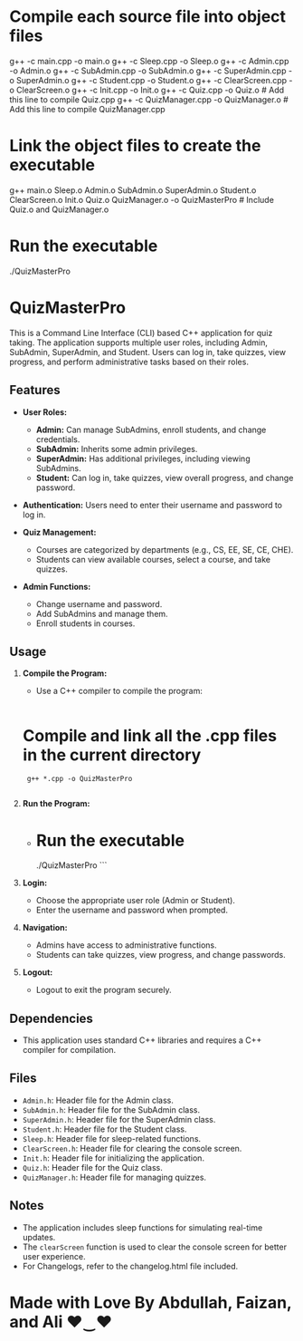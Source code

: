 <!-- Obsolete Commands  -->
# Compile each source file into object files
g++ -c main.cpp -o main.o
g++ -c Sleep.cpp -o Sleep.o
g++ -c Admin.cpp -o Admin.o
g++ -c SubAdmin.cpp -o SubAdmin.o
g++ -c SuperAdmin.cpp -o SuperAdmin.o
g++ -c Student.cpp -o Student.o
g++ -c ClearScreen.cpp -o ClearScreen.o
g++ -c Init.cpp -o Init.o
g++ -c Quiz.cpp -o Quiz.o  # Add this line to compile Quiz.cpp
g++ -c QuizManager.cpp -o QuizManager.o  # Add this line to compile QuizManager.cpp

# Link the object files to create the executable
g++ main.o Sleep.o Admin.o SubAdmin.o SuperAdmin.o Student.o ClearScreen.o Init.o Quiz.o QuizManager.o -o QuizMasterPro  # Include Quiz.o and QuizManager.o

# Run the executable
./QuizMasterPro

# QuizMasterPro

This is a Command Line Interface (CLI) based C++ application for quiz taking. The application supports multiple user roles, including Admin, SubAdmin, SuperAdmin, and Student. Users can log in, take quizzes, view progress, and perform administrative tasks based on their roles.

## Features
- **User Roles:**
  - **Admin:** Can manage SubAdmins, enroll students, and change credentials.
  - **SubAdmin:** Inherits some admin privileges.
  - **SuperAdmin:** Has additional privileges, including viewing SubAdmins.
  - **Student:** Can log in, take quizzes, view overall progress, and change password.

- **Authentication:** Users need to enter their username and password to log in.

- **Quiz Management:**
  - Courses are categorized by departments (e.g., CS, EE, SE, CE, CHE).
  - Students can view available courses, select a course, and take quizzes.

- **Admin Functions:**
  - Change username and password.
  - Add SubAdmins and manage them.
  - Enroll students in courses.

## Usage
1. **Compile the Program:**
   - Use a C++ compiler to compile the program:
     ```
    # Compile and link all the .cpp files in the current directory

        g++ *.cpp -o QuizMasterPro

     ```

2. **Run the Program:**
   - # Run the executable
        ./QuizMasterPro     ```

3. **Login:**
   - Choose the appropriate user role (Admin or Student).
   - Enter the username and password when prompted.

4. **Navigation:**
   - Admins have access to administrative functions.
   - Students can take quizzes, view progress, and change passwords.

5. **Logout:**
   - Logout to exit the program securely.

## Dependencies
- This application uses standard C++ libraries and requires a C++ compiler for compilation.

## Files
- `Admin.h`: Header file for the Admin class.
- `SubAdmin.h`: Header file for the SubAdmin class.
- `SuperAdmin.h`: Header file for the SuperAdmin class.
- `Student.h`: Header file for the Student class.
- `Sleep.h`: Header file for sleep-related functions.
- `ClearScreen.h`: Header file for clearing the console screen.
- `Init.h`: Header file for initializing the application.
- `Quiz.h`: Header file for the Quiz class.
- `QuizManager.h`: Header file for managing quizzes.

## Notes
- The application includes sleep functions for simulating real-time updates.
- The `clearScreen` function is used to clear the console screen for better user experience.
- For Changelogs, refer to the changelog.html file included.   

# Made with Love By Abdullah, Faizan, and Ali ♥‿♥
